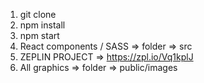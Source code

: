1. git clone
2. npm install
3. npm start
4. React components / SASS => folder => src 
5. ZEPLIN PROJECT => https://zpl.io/Vq1kplJ
6. All graphics => folder => public/images
